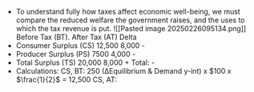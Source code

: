 - To understand fully how taxes affect economic well-being, we must compare the reduced welfare the government raises, and the uses to which the tax revenue is put.
![[Pasted image 20250226095134.png]]
							Before Tax (BT).                    After Tax (AT)               Delta
- Consumer Surplus (CS)                      12,500                                      8,000                       -
- Producer Surplus (PS)                        7500                                         4,000                       -
- Total Surplus (TS)                              20,000                                       8,000                       +
																Total:    -
- Calculations: CS, BT: 250 (∆Equilibrium & Demand y-int) x $100 x $\frac{1}{2}$ = 12,500
				CS, AT: 